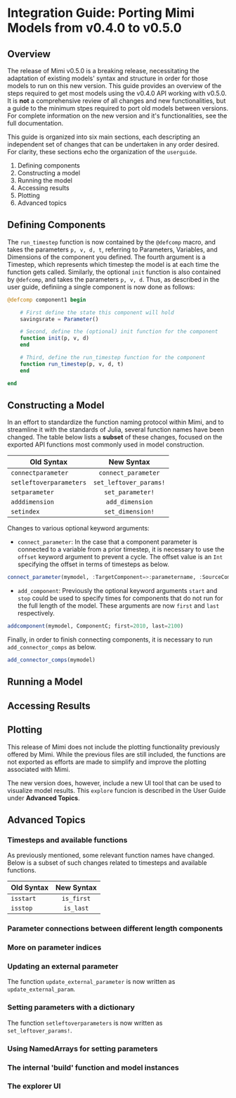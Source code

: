 # Integration Guide:  Porting Mimi Models from v0.4.0 to v0.5.0

## Overview

The release of Mimi v0.5.0 is a breaking release, necessitating the adaptation of existing models' syntax and structure in order for those models to run on this new version.  This guide provides an overview of the steps required to get most models using the v0.4.0 API working with v0.5.0.  It is **not** a comprehensive review of all changes and new functionalities, but a guide to the minimum stpes required to port old models between versions.  For complete information on the new version and it's functionalities, see the full documentation.

This guide is organized into six main sections, each descripting an independent set of changes that can be undertaken in any order desired.  For clarity, these sections echo the organization of the `userguide`.

1) Defining components
2) Constructing a model
3) Running the model
4) Accessing results
5) Plotting
6) Advanced topics

## Defining Components

The `run_timestep` function is now contained by the `@defcomp` macro, and takes the parameters `p, v, d, t`, referring to Parameters, Variables, and Dimensions of the component you defined.  The fourth argument is a Timestep, which represents which timestep the model is at each time the function gets called.  Similarly, the optional `init` function is also contained by `@defcomp`, and takes the parameters `p, v, d`.  Thus, as described in the user guide, definiing a single component is now done as follows:

```julia
@defcomp component1 begin

    # First define the state this component will hold
    savingsrate = Parameter()

    # Second, define the (optional) init function for the component
    function init(p, v, d)
    end

    # Third, define the run_timestep function for the component
    function run_timestep(p, v, d, t)
    end

end
```

## Constructing a Model

In an effort to standardize the function naming protocol within Mimi, and to streamline it with the standards of Julia, several function names have been changed.  The table below lists a **subset** of these changes, focused on the exported API functions most commonly used in model construction.  

| Old Syntax                | New Syntax                |
| ------------------------  |:-------------------------:|
|`connectparameter`         |`connect_parameter`        |
|`setleftoverparameters`    |`set_leftover_params!`     |
|`setparameter`             |`set_parameter!`           |
|`adddimension`             |`add_dimension`            |
|`setindex`                 |`set_dimension!`           |  

Changes to various optional keyword arguments:

 - `connect_parameter`:  In the case that a component parameter is connected to a variable from a prior timestep, it is necessary to use the `offset` keyword argument to prevent a cycle.  The offset value is an `Int` specifying the offset in terms of timesteps as below.

```julia
connect_parameter(mymodel, :TargetComponent=>:parametername, :SourceComponent=>:variablename, offset = 1)
```
- `add_component`:  Previously the optional keyword arguments `start` and `stop` could be used to specify times for components that do not run for the full length of the model. These arguments are now `first` and `last` respectively.

```julia
addcomponent(mymodel, ComponentC; first=2010, last=2100)
```
                        
Finally, in order to finish connecting components, it is necessary to run `add_connector_comps` as below.

```julia
add_connector_comps(mymodel)

```

## Running a Model

## Accessing Results

## Plotting

This release of Mimi does not include the plotting functionality previously offered by Mimi.  While the previous files are still included, the functions are not exported as efforts are made to simplify and improve the plotting associated with Mimi.  

The new version does, however, include a new UI tool that can be used to visualize model results.  This `explore` funcion is described in the User Guide under **Advanced Topics**.

## Advanced Topics

### Timesteps and available functions

As previously mentioned, some relevant function names have changed.  Below is a subset of such changes related to timesteps and available functions.

| Old Syntax                | New Syntax                |
| ------------------------  |:-------------------------:|
|`isstart`                  |`is_first`                 |
|`isstop`                   |`is_last`                  |    

### Parameter connections between different length components

### More on parameter indices

### Updating an external parameter

The function `update_external_parameter` is now written as `update_external_param`.

### Setting parameters with a dictionary

The function `setleftoverparameters` is now written as `set_leftover_params!`.

### Using NamedArrays for setting parameters

### The internal 'build' function and model instances

###  The explorer UI




